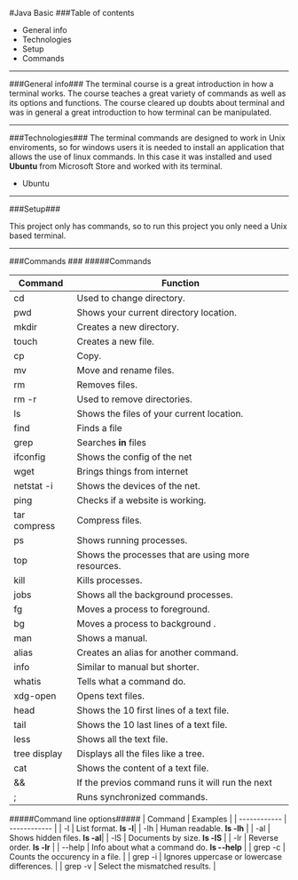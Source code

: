 #Java Basic
###Table of contents
- General info
- Technologies
- Setup
- Commands

------------

###General info###
The terminal course is a great introduction in how a terminal works. The course teaches a great variety of commands as well as its options and functions. The course cleared up doubts about terminal and was in general a great introduction to how terminal can be manipulated.

------------

###Technologies###
The terminal commands are designed to work in Unix enviroments, so for windows users it is needed to install an application that allows the use of linux commands. In this case it was installed and used **Ubuntu**  from Microsoft Store and worked with its terminal.
- Ubuntu

------------

###Setup###

This project only has commands, so to run this project you only need a Unix based terminal.

------------


###Commands ###
#####Commands

|  Command | Function  |
| ------------ | ------------ |
|  cd | Used to change directory. |
|  pwd | Shows your current directory location. |
|  mkdir | Creates a new directory. |
|  touch | Creates a new file. |
|  cp | Copy. |
|  mv | Move and rename files. |
|  rm | Removes files. |
|  rm -r | Used to remove directories. |
|  ls | Shows the files of your current location. |
|  find | Finds a file |
|  grep | Searches **in** files |
|  ifconfig | Shows the config of the net |
|  wget | Brings things from internet |
|  netstat -i  | Shows the devices of the net. |
|  ping | Checks if a website is working. |
|  tar compress | Compress files. |
|  ps | Shows running processes. |
|  top |  Shows the processes that are using more resources. |
|  kill | Kills processes. |
|  jobs | Shows all the background processes. |
|  fg | Moves a process to foreground. |
|  bg | Moves a process to background . |
|  man | Shows a manual. |
|  alias | Creates an alias for another command. |
|  info | Similar to manual but shorter. |
|  whatis | Tells what a command do. |
|  xdg-open | Opens text files. |
|  head | Shows the 10 first lines of a text file. |
|  tail | Shows the 10 last lines of a text file. |
|  less | Shows all the text file. |
|  tree display | Displays all the files like a tree. |
|  cat | Shows the content of a text file. |
|  && | If the previos command runs it will run the next|
|  ; | Runs synchronized commands. |

#####Command line options#####
|  Command | Examples  |
| ------------ | ------------ |
|  -l  | List format. **ls -l**|
|  -lh | Human readable. **ls -lh** |
|  -al | Shows hidden files. **ls -al**|
|  -lS  | Documents by size. **ls -lS** |
|  -lr | Reverse order. **ls -lr** |
|  --help | Info about what a command do. **ls --help** |
|  grep -c | Counts the occurency in a file. |
|  grep -i | Ignores uppercase or lowercase differences.  |
|  grep -v | Select the mismatched results. |
